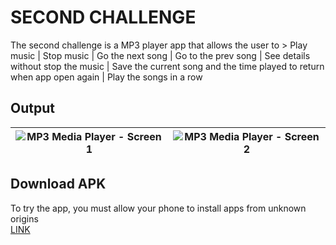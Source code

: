 # SECOND CHALLENGE
The second challenge is a MP3 player app that allows the user to > Play music | Stop music | Go the next song | Go to the prev song | 
See details without stop the music | Save the current song and the time played to return when app open again | Play the songs in a row

## Output 
![MP3 Media Player - Screen 1](https://res.cloudinary.com/duslwidi8/image/upload/v1642168174/Screenshot_20220114-084122_MP3_Player_y8hhoj.jpg) | ![MP3 Media Player - Screen 2](https://res.cloudinary.com/duslwidi8/image/upload/v1642168175/Screenshot_20220114-084126_MP3_Player_w9utys.jpg)
:-------------------------:|:-------------------------:

## Download APK
To try the app, you must allow your phone to install apps from unknown origins<br/>
[LINK](https://drive.google.com/file/d/13_NrKoZ9SDKY9LKaaqprKV_6iw_CbPeX/view?usp=sharing)
